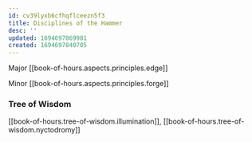 ```yaml
---
id: cv39lyxb6cfhqflceezn5f3
title: Disciplines of the Hammer
desc: ''
updated: 1694697869981
created: 1694697840705
---
```


Major [[book-of-hours.aspects.principles.edge]]

Minor [[book-of-hours.aspects.principles.forge]]

### Tree of Wisdom

[[book-of-hours.tree-of-wisdom.illumination]], [[book-of-hours.tree-of-wisdom.nyctodromy]]
